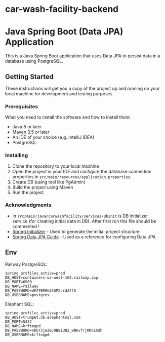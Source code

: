# car-wash-facility-backend
# Java Spring Boot (Data JPA) Application

This is a Java Spring Boot application that uses Data JPA to persist data in a database using PostgreSQL.

## Getting Started

These instructions will get you a copy of the project up and running on your local machine for development and testing purposes.

### Prerequisites

What you need to install the software and how to install them:

- Java 8 or later
- Maven 3.5 or later
- An IDE of your choice (e.g. IntelliJ IDEA)
- PostgreSQL

### Installing

1. Clone the repository to your local machine
2. Open the project in your IDE and configure the database connection properties in `src/main/resources/application.properties`.
3. Create DB (using tool like PgAdmin)
4. Build the project using Maven
5. Run the project

### Acknowledgments
- In `src/main/java/carwashfacility/services/DbInit` is DB initializer service (for creating initial data in DB). After first run this file should be commented !
- [Spring Initializer](https://start.spring.io/) - Used to generate the initial project structure
- [Spring Data JPA Guide](https://spring.io/guides/gs/accessing-data-jpa/) - Used as a reference for configuring Data JPA

## Env

Railway PostgreSQL:
```properties
spring_profiles_active=prod
DB_HOST=containers-us-west-169.railway.app
DB_PORT=6909
DB_NAME=railway
DB_PASSWORD=dFATBRHm25GMXcrd34fS
DB_USERNAME=postgres
```

Elephant SQL:
```properties
spring_profiles_active=prod
DB_HOST=trumpet.db.elephantsql.com
DB_PORT=5432
DB_NAME=krftoqpd
DB_PASSWORD=vDU73jeZeJOBE13Q2_wN6vfrjRKCEKdh
DB_USERNAME=krftoqpd
```


